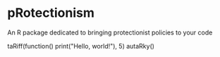 # pRotectionism
An R package dedicated to bringing protectionist policies to your code


taRiff(function() print("Hello, world!"), 5)
autaRky()
